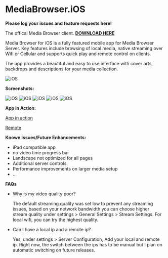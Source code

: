 MediaBrowser.iOS
================

**Please log your issues and feature requests here!**

The offical Media Browser client. **[DOWNLOAD HERE](https://itunes.apple.com/us/app/media-browser-for-ios/id705058087?ls=1&mt=8)**

Media Browser for iOS is a fully featured mobile app for Media Browser Server. Key features include browsing of local media, native streaming over Wifi or Cellular and supports quick play and remote control on clients.

The app provides a beautiful and easy to use interface with cover arts, backdrops and descriptions for your media collection.

![iOS](https://trello-attachments.s3.amazonaws.com/521a7a2e8396025515003c73/523c8809278801fe090002ed/98cf34945d11de6d822ddee5a6afd867/2013-09-25_8-56-31_PM.jpg)

**Screenshots:**

![iOS](https://www.dropbox.com/s/24qyw0kdwu42skn/ios_1.jpg?dl=1)
![iOS](https://www.dropbox.com/s/p9d0ukms80lo7sy/ios_2.jpg?dl=1)
![iOS](https://www.dropbox.com/s/ijtjqvmejxsfwra/ios_3.jpg?dl=1)
![iOS](http://i.imgur.com/prrzxMc.jpg)
![iOS](http://i.imgur.com/c9Vd1w5.jpg)

**App in Action:**

[App in action](https://www.youtube.com/watch?v=QqRNQ10xhYk&feature=youtu.be)

[Remote](https://www.youtube.com/watch?v=mZZkUqn1GxU)

**Known Issues/Future Enhancements:**
* iPad compatible app
* no video time progress bar
* Landscape not optimized for all pages
* Additional server controls
* Performance improvements on larger media setup
* ...

**FAQs**
* Why is my video quality poor?

    The default streaming quality was set low to prevent any streaming issues, based on your network bandwidth you can choose higher stream quality under settings > General Settings > Stream Settings. For local wifi, you can try the highest quality.
* Can I have a local ip and a remote ip?

    Yes, under settings > Server Configuration, Add your local and remote ip. Right now, the switch between the ips has to be manual but I plan on automatic switching on future releases.
